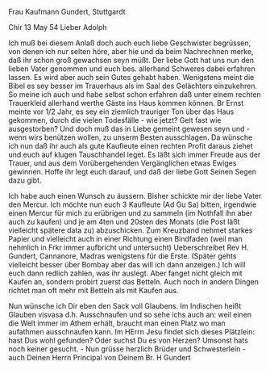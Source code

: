 Frau Kaufmann Gundert, Stuttgardt

 Chir 13 May 54
Lieber Adolph

Ich muß bei diesem Anlaß doch auch euch liebe Geschwister begrüssen, von denen ich nur selten höre, aber hie und da beim Nachrechnen merke, daß ihr schon groß gewachsen seyn müßt. Der liebe Gott hat uns nun den lieben Vater genommen und euch bes. allerhand Schweres dabei erfahren lassen. Es wird aber auch sein Gutes gehabt haben. Wenigstens meint die Bibel es sey besser im Trauerhaus als im Saal des Gelächters einzukehren. So meine ich auch und habe selbst schon erfahren daß unter einem rechten Trauerkleid allerhand werthe Gäste ins Haus kommen können. Br Ernst meinte vor 1/2 Jahr, es sey ein ziemlich trauriger Ton über das Haus gekommen, durch die vielen Todesfälle - wie jetzt? Gelt fast wie ausgestorben? Und doch muß das in Liebe gemeint gewesen seyn und - wenn wirs benützen wollen, zu unserm Besten ausschlagen. Da wünsche ich nun daß ihr auch als gute Kaufleute einen rechten Profit daraus ziehet und euch auf klugen Tauschhandel leget. Es läßt sich immer Freude aus der Trauer, und aus dem Vorübergehenden Vergänglichen etwas Ewiges gewinnen. Hoffe ihr legt euch darauf, und daß der liebe Gott Seinen Segen dazu gibt.

Ich habe auch einen Wunsch zu äussern. Bisher schickte mir der liebe Vater den Mercur. Ich möchte nun euch 3 Kaufleute (Ad Gu Sa) bitten, irgendwie einen Mercur für mich zu erübrigen und zu sammeln (im Nothfall ihn aber auch zu kaufen) und je am 4ten und 20sten des Monats (die Post läßt vielleicht spätere data zu) abzuschicken. Zum Kreuzband nehmet starkes Papier und vielleicht auch in einer Richtung einen Bindfaden (weil man nehmlich in Frkr immer aufbricht und untersucht) Ueberschreibet Rev H. Gundert, Cannanore, Madras wenigstens für die Erste. (Später gehts vielleicht besser über Bombay aber das will ich dann anzeigen.) Ich will euch dann redlich zahlen, was ihr auslegt. Aber fanget nicht gleich mit Kaufen an, sondern probirt zuerst das Betteln. Auch noch in andern Dingen richtet man oft mehr mit Betteln als mit Kaufen aus.

Nun wünsche ich Dir eben den Sack voll Glaubens. Im Indischen heißt Glauben visvasa d.h. Ausschnaufen und so sehe ichs auch an: weil einen die Welt immer im Athem erhält, braucht man einen Platz wo man aufathmen ausschnaufen kann. Im HErrn Jesu findet sich dieses Plätzlein: hast Dus wohl gefunden? Oder suchst Du es von Herzen? Umsonst hats noch keiner gesucht. - Nun grüsse herzlich Brüder und Schwesterlein - auch Deinen Herrn Principal  von Deinem Br. H Gundert

